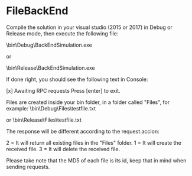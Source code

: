 # FileBackEnd

Compile the solution in your visual studio (2015 or 2017) in Debug or Release mode, then execute the following file:

\bin\Debug\BackEndSimulation.exe

or

\bin\Release\BackEndSimulation.exe

If done right, you should see the following text in Console:

[x] Awaiting RPC requests
 Press [enter] to exit.
 
 Files are created inside your bin folder, in a folder called "Files", for example:
\bin\Debug\Files\testfile.txt

or
\bin\Release\Files\testfile.txt

The response will be different according to the request.accion:

2 = It will return all existing files in the "Files" folder.
1 = It will create the received file.
3 = It will delete the received file.

Please take note that the MD5 of each file is its id, keep that in mind when sending requests.


